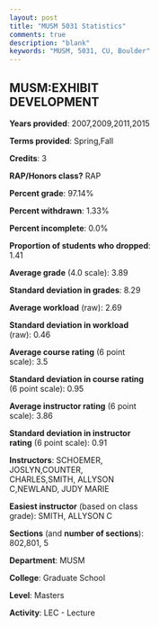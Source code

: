 ```yaml
---
layout: post
title: "MUSM 5031 Statistics"
comments: true
description: "blank"
keywords: "MUSM, 5031, CU, Boulder"
--- 
```

<head>
<script src="https://ajax.googleapis.com/ajax/libs/jquery/2.1.3/jquery.min.js"></script>
<script src="https://dl.dropboxusercontent.com/s/pc42nxpaw1ea4o9/highcharts.js?dl=0"></script>
<!-- <script src="../assets/js/highcharts.js"></script> -->
<style type="text/css">@font-face {
	font-family: "Bebas Neue";
	src: url(https://www.filehosting.org/file/details/544349/BebasNeue%20Regular.otf) format("opentype");
	}
	h1.Bebas { 
		font-family: "Bebas Neue", Verdana, Tahoma;
	}
</style>
</head>
<body>
	<div id="container" style="float: right; width: 45%; height: 88%; margin-left: 2.5%; margin-right: 2.5%;"></div>
	<script language="JavaScript">
		$(document).ready(function() {
		var chart = {type: 'column'};
		var title = {text: 'Grade Distribution'};
		var xAxis = {categories: ['A','B','C','D','F'],crosshair: true};
		var yAxis = {min: 0,title: {text: 'Percentage'}};
		var tooltip = {headerFormat: '<center><b><span style="font-size:20px">{point.key}</span></b></center>',
		               pointFormat: '<td style="padding:0"><b>{point.y:.1f}%</b></td>',
		               footerFormat: '</table>',shared: true,useHTML: true};
		var plotOptions = {column: {pointPadding: 0.0,borderWidth: 0}};  
		var credits = {enabled: false};var series= [{name: 'Percent',data: [92.65,7.35,0.0,0.0,0.0,]}];
		var json = {};
		json.chart = chart;
		json.title = title;
		json.tooltip = tooltip;
		json.xAxis = xAxis;
		json.yAxis = yAxis;  
		json.series = series;
		json.plotOptions = plotOptions;  
		json.credits = credits;
		$('#container').highcharts(json);
	});
	</script>
</body>
			   
## MUSM:EXHIBIT DEVELOPMENT

**Years provided**: 2007,2009,2011,2015

**Terms provided**: Spring,Fall

**Credits**: 3

**RAP/Honors class?** RAP

**Percent grade**: 97.14%

**Percent withdrawn**: 1.33%

**Percent incomplete**: 0.0%

**Proportion of students who dropped**: 1.41

**Average grade** (4.0 scale): 3.89

**Standard deviation in grades**: 8.29

**Average workload** (raw): 2.69

**Standard deviation in workload** (raw): 0.46

**Average course rating** (6 point scale): 3.5

**Standard deviation in course rating** (6 point scale): 0.95

**Average instructor rating** (6 point scale): 3.86

**Standard deviation in instructor rating** (6 point scale): 0.91

**Instructors**: SCHOEMER, JOSLYN,COUNTER, CHARLES,SMITH, ALLYSON C,NEWLAND, JUDY MARIE

**Easiest instructor** (based on class grade): SMITH, ALLYSON C

**Sections** (and **number of sections**): 802,801, 5

**Department**: MUSM

**College**: Graduate School

**Level**: Masters

**Activity**: LEC - Lecture